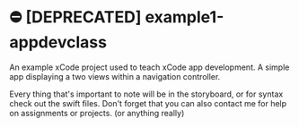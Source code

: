# :no_entry: [DEPRECATED] example1-appdevclass
An example xCode project used to teach xCode app development. A simple app displaying a two views within a navigation controller.


Every thing that's important to note will be in the storyboard, or for syntax check out the swift files.
Don't forget that you can also contact me for help on assignments or projects. (or anything really)
